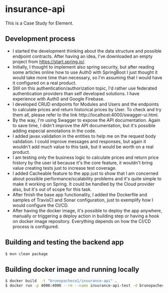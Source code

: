 # insurance-api

This is a Case Study for Element.

## Development process

  - I started the development thinking about the data structure and possible endpoint contracts. After having an idea, I've downloaded an empty project from https://start.spring.io/.
  - Initially, I thought to implement also spring security, but after reading some articles online how to use Auth0 with SpringBoot I just thought it would take more time than necessary, so I'm assuming that I would have it configured on a real product.
  - Still on this authentication/authorization topic, I'd rather use federated authentication providers than self developed solutions. I have experience with Auth0 and Google Firebase.
  - I developed CRUD endpoints for Modules and Users and the endpoints to calculate prices and return historical prices by User. To check and try them all, please refer to the link http://localhost:4000/swagger-ui.html.
  - By the way, I'm using Swagger to expose the API documentation. Again to save time, I didn't improve the API documentation, but it's possible adding especial annotations in the code.
  - I added javax.validation in the entities to help me on the request body validation. I could improve messages and responses, but again it wouldn't add much value to this task, but it would be worth on a real product.
  - I am testing only the business logic to calculate prices and return price history by the user id because it's the core feature, it wouldn't bring value creating tests just to increase test coverage.
  - I added Cacheable feature to the app just to show that I am concerned about possible performance/scalability problems and it's quite simple to make it working on Spring. It could be handled by the Cloud provider also, but it's out of scope for this task.
  - After finish the base app functionality, I added the Dockerfile and samples of TravisCI and Sonar configuration, just to exemplify how I would configure the CI/CD.
  - After having the docker image, it's possible to deploy the app anywhere, manually or triggering a deploy action in building step or having a hook on docker image repository. Everything depends on how the CI/CD process is configured.

## Building and testing the backend app
```sh
$ mvn clean package
```

## Building docker image and running locally
```sh
$ docker build  -t "brunopacheco1/insurance-api" .
$ docker run -p 4000:4000 --rm --name insurance-api-test -d brunopacheco1/insurance-api
```
